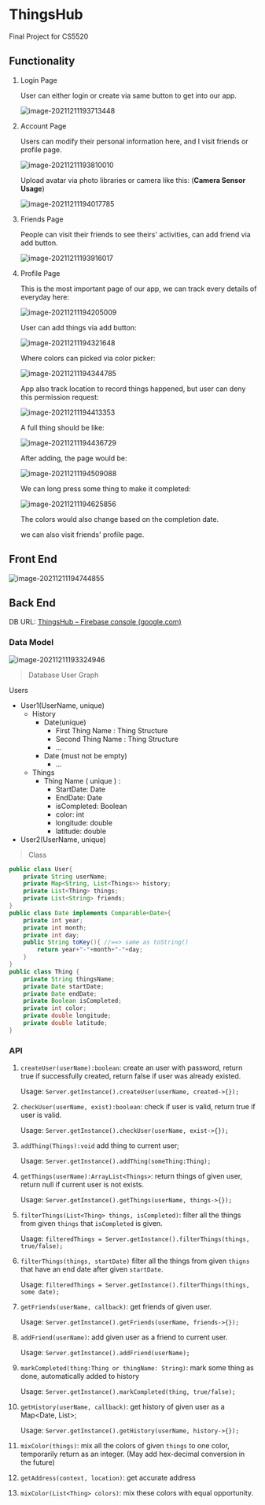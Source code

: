 # ThingsHub
Final Project for CS5520



## Functionality

1. Login Page

   User can either login or create via same button to get into our app.

   ![image-20211211193713448](README.assets/image-20211211193713448.png)

2. Account Page

   Users can modify their personal information here, and I visit friends or profile page.

   ![image-20211211193810010](README.assets/image-20211211193810010.png)

   Upload avatar via photo libraries or camera like this:  (**Camera Sensor Usage**)

   ![image-20211211194017785](README.assets/image-20211211194017785.png)

3. Friends Page

   People can visit their friends to see theirs' activities, can add friend via add button.

   ![image-20211211193916017](README.assets/image-20211211193916017.png)

4. Profile Page

   This is the most important page of our app, we can track every details of everyday here:

   ![image-20211211194205009](README.assets/image-20211211194205009.png)

   User can add things via add button:

   ![image-20211211194321648](README.assets/image-20211211194321648.png)

   Where colors can picked via color picker:

   ![image-20211211194344785](README.assets/image-20211211194344785.png)

   App also track location to record things happened, but user can deny this permission request:

   ![image-20211211194413353](README.assets/image-20211211194413353.png)

   A full thing should be like:

   

   ![image-20211211194436729](README.assets/image-20211211194436729.png)

   After adding, the page would be:

   ![image-20211211194509088](README.assets/image-20211211194509088.png)

   We can long press some thing to make it completed:

   ![image-20211211194625856](README.assets/image-20211211194625856.png)

   The colors would also change based on the completion date.

   we can also visit friends' profile page.

## Front End

![image-20211211194744855](README.assets/image-20211211194744855.png)

## Back End

DB URL: [ThingsHub – Firebase console (google.com)](https://console.firebase.google.com/project/thingshub-numda21fall/database/thingshub-numda21fall-default-rtdb/data)

### Data Model

![image-20211211193324946](README.assets/image-20211211193324946.png)

> Database User Graph

Users

* User1(UserName, unique)
  * History
    * Date(unique)
      * First Thing Name : Thing Structure
      * Second Thing Name : Thing Structure
      * ...
    * Date (must not be empty)
      * ... 
  * Things
    * Thing Name ( unique ) : 
      * StartDate: Date
      * EndDate: Date
      * isCompleted: Boolean
      * color: int
      * longitude: double
      * latitude: double
* User2(UserName, unique)

> Class

```java
public class User{
    private String userName;
    private Map<String, List<Things>> history;
    private List<Thing> things; 
    private List<String> friends;
}   
public class Date implements Comparable<Date>{
    private int year;
    private int month;
    private int day;
    public String toKey(){ //==> same as toString()
        return year+"-"+month+"-"+day;
    } 
}
public class Thing {
    private String thingsName;
    private Date startDate;
    private Date endDate;
    private Boolean isCompleted;
    private int color;
    private double longitude;
    private double latitude;
}

```



### API

1. `createUser(userName):boolean`: create an user with password, return true if successfully created, return false if user was already existed.

   Usage: `Server.getInstance().createUser(userName, created->{});`

2. `checkUser(userName, exist):boolean`: check if user is valid, return true if user is valid.

   Usage: `Server.getInstance().checkUser(userName, exist->{});`

3. `addThing(Things):void` add thing to current user;

   Usage: `Server.getInstance().addThing(someThing:Thing);`

4. `getThings(userName):ArrayList<Things>`: return things of given user, return null if current user is not exists.

   Usage: `Server.getInstance().getThings(userName, things->{});`

5. `filterThings(List<Thing> things, isCompleted)`: filter all the things from given `things` that `isCompleted` is given.

   Usage: `filteredThings = Server.getInstance().filterThings(things, true/false);`

6. `filterThings(things, startDate)` filter all the things from given `thigns` that have an end date after given `startDate`.

   Usage: `filteredThings = Server.getInstance().filterThings(things, some date);`

7. `getFriends(userName, callback)`: get friends of given user.

   Usage: `Server.getInstance().getFriends(userName, friends->{});`

8. `addFriend(userName)`: add given user as a friend to current user.

   Usage: `Server.getInstance().addFriend(userName);`

9. `markCompleted(thing:Thing or thingName: String)`: mark some thing as done, automatically added to history

   Usage: `Server.getInstance().markCompleted(thing, true/false);`

10. `getHistory(userName, callback)`: get history of given user as a Map<Date, List<Thing>>;

    Usage: `Server.getInstance().getHistory(userName, history->{});`

11. `mixColor(things)`: mix all the colors of given `things` to one color, temporarily return as an integer. (May add hex-decimal conversion in the future)

12. `getAddress(context, location)`: get accurate address

12. `mixColor(List<Thing> colors)`: mix these colors with equal opportunity.
